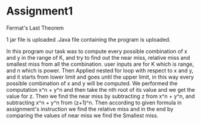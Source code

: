 # Assignment1
Fermat's Last Theorem

1 jar file is uploaded
.Java file containing the program is uploaded.

In this program our task was to compute every possible combination of x and y in the range of K, and try to find out the near miss, relative miss and smallest miss from all the combination.
user inputs are for K which is range, and n which is power. Then Applied nested for loop with respect to x and y, and it starts from lower limit and goes until the upper limit, in this way 
every possible combination of x and y will be computed. We performed the computation x^n + y^n and then take the nth root of its value and we get the value for z. Then we find the near miss
by subtracting z from x^n + y^n, and subtracting x^n + y^n from (z+1)^n. Then according to given formula in assignment's instruction we find the relative miss and in the end by comparing the
values of near miss we find the Smallest miss.
